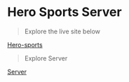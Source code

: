 <!-- @format -->

# Hero Sports Server

> Explore the live site below

[Hero-sports](https://summer-camp-2f7d7.web.app/)

> Explore Server

[Server](https://summer-camp-server-taupe.vercel.app)
